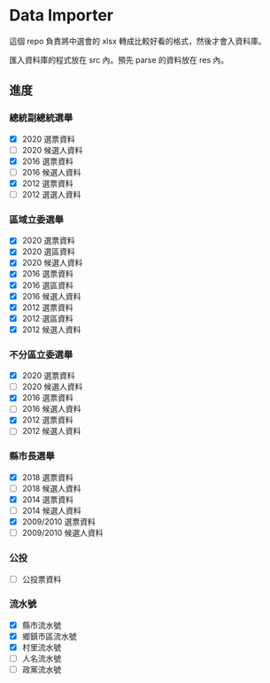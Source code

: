 # Data Importer

這個 repo 負責將中選會的 xlsx 轉成比較好看的格式，然後才會入資料庫。

匯入資料庫的程式放在 src 內。預先 parse 的資料放在 res 內。

## 進度
### 總統副總統選舉
- [x] 2020 選票資料
- [ ] 2020 候選人資料
- [x] 2016 選票資料
- [ ] 2016 候選人資料
- [x] 2012 選票資料
- [ ] 2012 選選人資料

### 區域立委選舉
- [x] 2020 選票資料
- [x] 2020 選區資料
- [x] 2020 候選人資料
- [x] 2016 選票資料
- [x] 2016 選區資料
- [x] 2016 候選人資料
- [x] 2012 選票資料
- [x] 2012 選區資料
- [x] 2012 候選人資料

### 不分區立委選舉
- [x] 2020 選票資料
- [ ] 2020 候選人資料
- [x] 2016 選票資料
- [ ] 2016 候選人資料
- [x] 2012 選票資料
- [ ] 2012 候選人資料

### 縣市長選舉
- [x] 2018 選票資料
- [ ] 2018 候選人資料
- [x] 2014 選票資料
- [ ] 2014 候選人資料
- [x] 2009/2010 選票資料
- [ ] 2009/2010 候選人資料

### 公投
- [ ] 公投票資料

### 流水號
- [x] 縣市流水號
- [x] 鄉鎮市區流水號
- [x] 村里流水號
- [ ] 人名流水號
- [ ] 政黨流水號